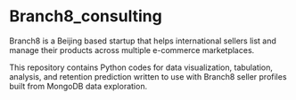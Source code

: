 # Branch8_consulting

Branch8 is a Beijing based startup that helps international sellers list and manage their products across multiple e-commerce marketplaces.

This repository contains Python codes for data visualization, tabulation, analysis, and retention prediction written to use with Branch8 seller profiles built from MongoDB data exploration.
